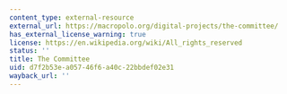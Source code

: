```yaml
---
content_type: external-resource
external_url: https://macropolo.org/digital-projects/the-committee/
has_external_license_warning: true
license: https://en.wikipedia.org/wiki/All_rights_reserved
status: ''
title: The Committee
uid: d7f2b53e-a057-46f6-a40c-22bbdef02e31
wayback_url: ''
---
```

